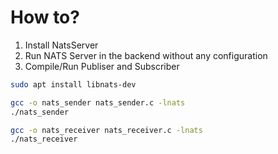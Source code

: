 # How to?

1. Install NatsServer
2. Run NATS Server in the backend without any configuration
3. Compile/Run Publiser and Subscriber

```bash
sudo apt install libnats-dev

gcc -o nats_sender nats_sender.c -lnats
./nats_sender

gcc -o nats_receiver nats_receiver.c -lnats
./nats_receiver
```
